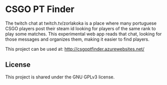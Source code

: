 # CSGO PT Finder

The twitch chat at twitch.tv/zorlakoka is a place where many portuguese CSGO players post their steam id looking for players of the same rank to play some matches.
This experimental web app reads that chat, looking for those messages and organizes them, making it easier to find players.

This project can be used at: <http://csgoptfinder.azurewebsites.net/>


## License

This project is shared under the GNU GPLv3 license.

